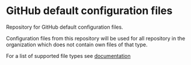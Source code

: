 # GitHub default configuration files

Repository for GitHub default configuration files.

Configuration files from this repository will be used for all repository in the organization which does not contain own files of that type.

For a list of supported file types see [documentation](https://docs.github.com/en/free-pro-team@latest/github/building-a-strong-community/creating-a-default-community-health-file#supported-file-types)
